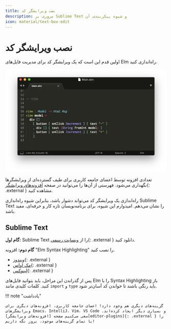```yaml
---
title: نصب ویرایشگر کد
description: مروری بر Sublime Text و شیوه پیکربندی آن
icon: material/text-box-edit
---
```


# نصب ویرایشگر کد

اولین قدم این است که یک ویرایشگر کد برای مدیریت فایل‌های Elm راه‌اندازی کنید.

![text-editor](../assets/images/editor.webp)

تعدادی افزونه توسط اعضای جامعه کاربری برای طیف گسترده‌ای از ویرایشگرها نگهداری می‌شود. فهرستی از آن‌ها را می‌توانید در صفحه [افزونه‌های ویرایشگر][editor-plugins]{: .external } مشاهده کنید.

راه‌اندازی یک ویرایشگر کد می‌تواند دشوار باشد، بنابراین شیوه راه‌اندازی Sublime Text را نشان می‌دهم. امیدوارم این شیوه، برای برنامه‌نویسان تازه کار و حرفه‌ای، مفید باشد.

## Sublime Text

**گام اول:** Sublime Text را از [وبسایت رسمی][sublime-text]{: .external } دانلود کنید.

**گام دوم:** افزونه "Elm Syntax Highlighting" را نصب کنید.

- [ویندوز](https://github.com/evancz/elm-syntax-highlighting/blob/master/install/windows.md){: .external }
- [مک اواس](https://github.com/evancz/elm-syntax-highlighting/blob/master/install/mac.md){: .external }
- [لینوکس](https://github.com/evancz/elm-syntax-highlighting/blob/master/install/linux.md){: .external }

پس از گذراندن این مراحل، باید بتوانید فایل‌های Elm را با Syntax Highlighting باز کنید. کلمات کلیدی مانند `import` و `type` باید رنگی باشند تا خواندن کد آسان‌تر شود.

!!! note "یادداشت"

	گزینه‌های دیگری هم وجود دارد! اعضای جامعه کاربری، افزونه‌های دیگری برای ویرایشگرهای Emacs، IntelliJ، Vim، VS Code و بسیاری دیگر ایجاد کرده‌اند. سعی می‌کنیم صفحه [افزونه‌های ویرایشگر][editor-plugins]{: .external } را با تمام گزینه‌های موجود، بروز نگه داریم!

[editor-plugins]: https://github.com/elm/editor-plugins
[sublime-text]: https://www.sublimetext.com